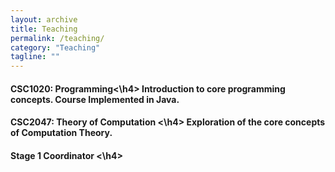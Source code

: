 ```yaml
---
layout: archive
title: Teaching
permalink: /teaching/
category: "Teaching"
tagline: ""
---
```


<h4> CSC1020: Programming<\h4>
  Introduction to core programming concepts. Course Implemented in Java.
  
<h4> CSC2047: Theory of Computation <\h4>
  Exploration of the core concepts of Computation Theory.
  
<h4> Stage 1 Coordinator <\h4>
